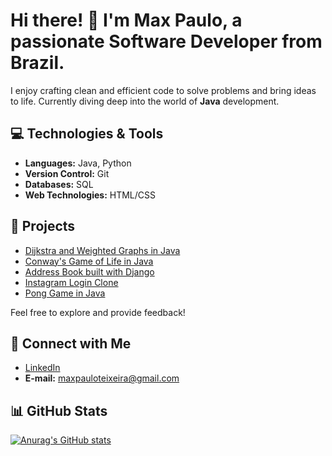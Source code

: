 # Hi there! 👋 I'm Max Paulo, a passionate Software Developer from Brazil.

I enjoy crafting clean and efficient code to solve problems and bring ideas to life. Currently diving deep into the world of **Java** development.

## :computer: Technologies & Tools

- **Languages:** Java, Python
- **Version Control:** Git
- **Databases:** SQL
- **Web Technologies:** HTML/CSS

## 🚀 Projects

- [Dijkstra and Weighted Graphs in Java](https://github.com/Maxceleste/Dijkstra-algorithm)
- [Conway's Game of Life in Java](https://github.com/Maxceleste/mini-game-of-life-java)
- [Address Book built with Django](https://github.com/Maxceleste/cadastro-enderecos)
- [Instagram Login Clone](https://github.com/Maxceleste/instagram-login-clone)
- [Pong Game in Java](https://github.com/Maxceleste/java-pong)

Feel free to explore and provide feedback!

## 🔗 Connect with Me

- [LinkedIn](https://www.linkedin.com/in/maxpauloteixeira/)
- **E-mail:** maxpauloteixeira@gmail.com

## 📊 GitHub Stats

[![Anurag's GitHub stats](https://github-readme-stats.vercel.app/api?username=Maxceleste&show_icons=true&theme=dark)](https://github.com/anuraghazra/github-readme-stats)
